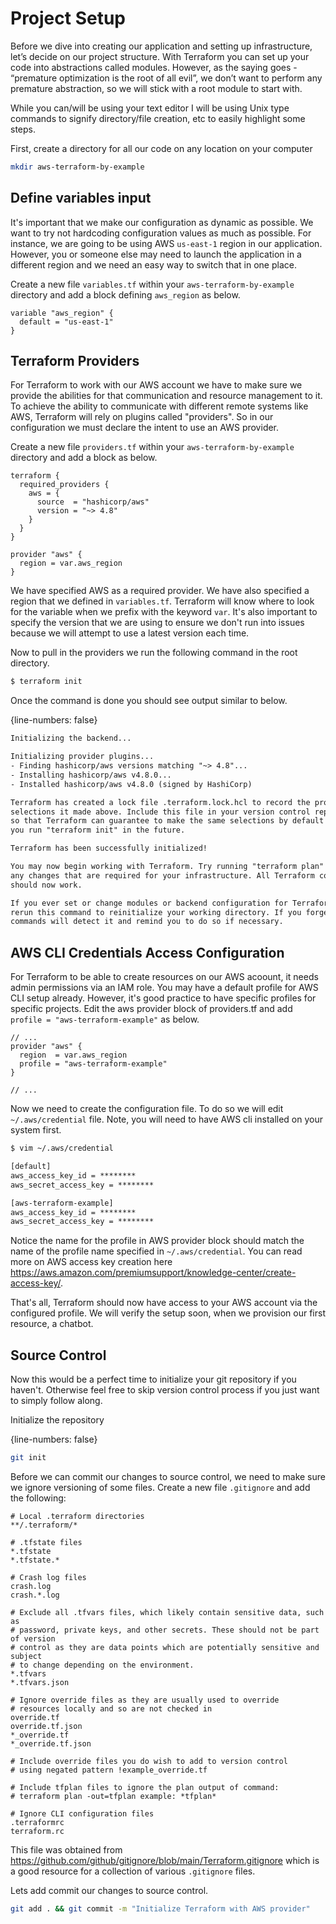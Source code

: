 # Project Setup

Before we dive into creating our application and setting up infrastructure, let’s decide on our project structure. With Terraform you can set up your code into abstractions called modules. However, as the saying goes - “premature optimization is the root of all evil”, we don’t want to perform any premature abstraction, so we will stick with a root module to start with.

While you can/will be using your text editor I will be using Unix type commands to signify directory/file creation, etc to easily highlight some steps.

First, create a directory for all our code on any location on your computer

```bash
mkdir aws-terraform-by-example
```

## Define variables input

It's important that we make our configuration as dynamic as possible. We want to try not hardcoding configuration values as much as possible. For instance, we are going to be using AWS `us-east-1` region in our application. However, you or someone else may need to launch the application in a different region and we need an easy way to switch that in one place.

Create a new file `variables.tf` within your `aws-terraform-by-example` directory and add a block defining `aws_region` as below.

```hcl
variable "aws_region" {
  default = "us-east-1"
}
```

## Terraform Providers

For Terraform to work with our AWS account we have to make sure we provide the abilities for that communication and resource management to it. To achieve the ability to communicate with different remote systems like AWS, Terraform will rely on plugins called "providers". So in our configuration we must declare the intent to use an AWS provider.

Create a new file `providers.tf` within your `aws-terraform-by-example` directory and add a block as below.

```hcl
terraform {
  required_providers {
    aws = {
      source  = "hashicorp/aws"
      version = "~> 4.8"
    }
  }
}

provider "aws" {
  region = var.aws_region
}
```

We have specified AWS as a required provider.  We have also specified a region that we defined in `variables.tf`. Terraform will know where to look for the variable when we prefix with the keyword `var`. It's also important to specify the version that we are using to ensure we don't run into issues because we will attempt to use a latest version each time.

Now to pull in the providers we run the following command in the root directory.

```bash
$ terraform init
```

Once the command is done you should see output similar to below.

{line-numbers: false}
```txt
Initializing the backend...

Initializing provider plugins...
- Finding hashicorp/aws versions matching "~> 4.8"...
- Installing hashicorp/aws v4.8.0...
- Installed hashicorp/aws v4.8.0 (signed by HashiCorp)

Terraform has created a lock file .terraform.lock.hcl to record the provider
selections it made above. Include this file in your version control repository
so that Terraform can guarantee to make the same selections by default when
you run "terraform init" in the future.

Terraform has been successfully initialized!

You may now begin working with Terraform. Try running "terraform plan" to see
any changes that are required for your infrastructure. All Terraform commands
should now work.

If you ever set or change modules or backend configuration for Terraform,
rerun this command to reinitialize your working directory. If you forget, other
commands will detect it and remind you to do so if necessary.
```

## AWS CLI Credentials Access Configuration

For Terraform to be able to create resources on our AWS acoount, it needs admin permissions via an IAM role. You may have a default profile for AWS CLI setup already. However, it's good practice to have specific profiles for specific projects. Edit the aws provider block of providers.tf and add `profile = "aws-terraform-example"` as below.

```hcl
// ...
provider "aws" {
  region  = var.aws_region
  profile = "aws-terraform-example"
}

// ...
```

Now we need to create the configuration file. To do so we will edit `~/.aws/credential` file. Note, you will need to have AWS cli installed on your system first.

```bash
$ vim ~/.aws/credential
```

```txt
[default]
aws_access_key_id = ********
aws_secret_access_key = ********

[aws-terraform-example]
aws_access_key_id = ********
aws_secret_access_key = ********
```

Notice the name for the profile in AWS provider block should match the name of the profile name specified in `~/.aws/credential`. You can read more on AWS access key creation here https://aws.amazon.com/premiumsupport/knowledge-center/create-access-key/.

That's all, Terraform should now have access to your AWS account via the configured profile. We will verify the setup soon, when we provision our first resource, a chatbot.

## Source Control

Now this would be a perfect time to initialize your git repository if you haven't. Otherwise feel free to skip version control process if you just want to simply follow along.

Initialize the repository

{line-numbers: false}
```bash
git init
```

Before we can commit our changes to source control, we need to make sure we ignore versioning of some files. Create a new file `.gitignore` and add the following:

```gitignote
# Local .terraform directories
**/.terraform/*

# .tfstate files
*.tfstate
*.tfstate.*

# Crash log files
crash.log
crash.*.log

# Exclude all .tfvars files, which likely contain sensitive data, such as
# password, private keys, and other secrets. These should not be part of version
# control as they are data points which are potentially sensitive and subject
# to change depending on the environment.
*.tfvars
*.tfvars.json

# Ignore override files as they are usually used to override
# resources locally and so are not checked in
override.tf
override.tf.json
*_override.tf
*_override.tf.json

# Include override files you do wish to add to version control
# using negated pattern !example_override.tf

# Include tfplan files to ignore the plan output of command:
# terraform plan -out=tfplan example: *tfplan*

# Ignore CLI configuration files
.terraformrc
terraform.rc
```

This file was obtained from https://github.com/github/gitignore/blob/main/Terraform.gitignore which is a good resource for a collection of various `.gitignore` files.

Lets add commit our changes to source control.

```bash
git add . && git commit -m "Initialize Terraform with AWS provider"
```
